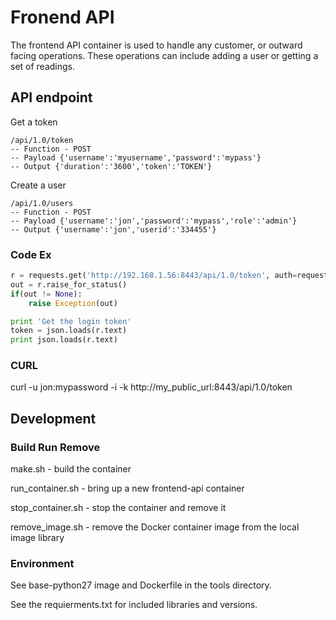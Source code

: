 # Fronend API

The frontend API container is used to handle any customer, or outward facing operations. These operations can include adding a user or getting a set of readings.

## API endpoint
Get a token
```
/api/1.0/token 
-- Function - POST
-- Payload {'username':'myusername','password':'mypass'}
-- Output {'duration':'3600','token':'TOKEN'}
```

Create a user
```
/api/1.0/users
-- Function - POST
-- Payload {'username':'jon','password':'mypass','role':'admin'}
-- Output {'username':'jon','userid':'334455'}
```



### Code Ex
```python
r = requests.get('http://192.168.1.56:8443/api/1.0/token', auth=requests.auth.HTTPBasicAuth('jon', 'password'))
out = r.raise_for_status()
if(out != None):
    raise Exception(out)

print 'Get the login token'
token = json.loads(r.text)
print json.loads(r.text)
```

### CURL

curl -u jon:mypassword -i -k http://my_public_url:8443/api/1.0/token

## Development

### Build Run Remove

make.sh - build the container

run_container.sh - bring up a new frontend-api container

stop_container.sh - stop the container and remove it

remove_image.sh - remove the Docker container image from the local image library

### Environment

See base-python27 image and Dockerfile in the tools directory.

See the requierments.txt for included libraries and versions.
